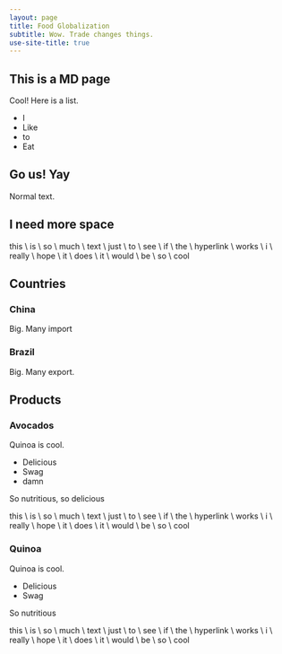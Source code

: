 ```yaml
---
layout: page
title: Food Globalization
subtitle: Wow. Trade changes things.
use-site-title: true
---
```


## This is a MD page

Cool! Here is a list.

* I
* Like
* to
* Eat

## Go us! Yay

Normal text.

## I need more space

this \\
is \\
so \\
much \\
text \\
just \\
to \\
see \\
if \\
the \\
hyperlink \\
works \\
i \\
really \\
hope \\
it \\
does \\
it \\
would \\
be \\
so \\
cool

## Countries

### China

Big. Many import

### Brazil

Big. Many export.

## Products

### Avocados

Quinoa is cool.

* Delicious
* Swag
* damn

So nutritious, so delicious

this \\
is \\
so \\
much \\
text \\
just \\
to \\
see \\
if \\
the \\
hyperlink \\
works \\
i \\
really \\
hope \\
it \\
does \\
it \\
would \\
be \\
so \\
cool

### Quinoa

Quinoa is cool.

* Delicious
* Swag

So nutritious

this \\
is \\
so \\
much \\
text \\
just \\
to \\
see \\
if \\
the \\
hyperlink \\
works \\
i \\
really \\
hope \\
it \\
does \\
it \\
would \\
be \\
so \\
cool
